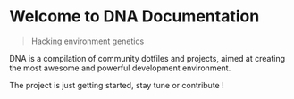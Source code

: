 # Welcome to DNA Documentation

> Hacking environment genetics

DNA is a compilation of community dotfiles and projects, aimed at
creating the most awesome and powerful development environment.

The project is just getting started, stay tune or contribute !
